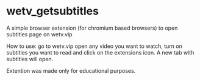 # wetv_getsubtitles
A simple browser extension (for chromium based browsers) to open subtitles page on wetv.vip

How to use: go to wetv.vip open any video you want to watch, turn on subtitles you want to read and click on the extensions icon. A new tab with subtitles will open.

Extention was made only for educational purposes.
